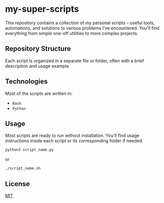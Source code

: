 # my-super-scripts

This repository contains a collection of my personal scripts – useful tools,
automations, and solutions to various problems I've encountered.
You'll find everything from simple one-off utilities to more complex projects.

## Repository Structure

Each script is organized in a separate file or folder,
often with a brief description and usage example.

## Technologies

Most of the scripts are written in:

- `Bash`
- `Python`

## Usage

Most scripts are ready to run without installation.
You’ll find usage instructions inside each script or its
corresponding folder if needed.

```bash
python3 script_name.py
```

or

```bash
./script_name.sh
```
## License

[MIT](LICENSE.md)

